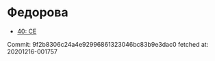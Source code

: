 # Федорова
- [40: CE](40.md)

Commit: 9f2b8306c24a4e92996861323046bc83b9e3dac0
 fetched at: 20201216-001757
